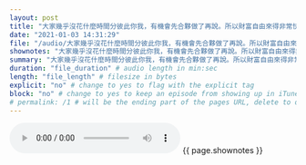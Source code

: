 ```yaml
---
layout: post
title: "大家幾乎沒花什麼時間分彼此你我，有機會先合夥做了再說。所以財富自由來得非常快，大約40多歲就離開內圈了。到了遊戲結束的時候，幾乎每個人都出圈了，身家累積數百萬。" # quotes allow forbidden characters like the colon
date: "2021-01-03 14:31:29"
file: "/audio/大家幾乎沒花什麼時間分彼此你我，有機會先合夥做了再說。所以財富自由來得非常快，大約40多歲就離開內圈了。到了遊戲結束的時候，幾乎每個人都出圈了，身家累積數百萬。.mp3"
shownotes: "大家幾乎沒花什麼時間分彼此你我，有機會先合夥做了再說。所以財富自由來得非常快，大約40多歲就離開內圈了。到了遊戲結束的時候，幾乎每個人都出圈了，身家累積數百萬。"
summary: "大家幾乎沒花什麼時間分彼此你我，有機會先合夥做了再說。所以財富自由來得非常快，大約40多歲就離開內圈了。到了遊戲結束的時候，幾乎每個人都出圈了，身家累積數百萬。"
duration: "file_duration" # audio length in min:sec
length: "file_length" # filesize in bytes
explicit: "no" # change to yes to flag with the explicit tag
block: "no" # change to yes to keep an episode from showing up in iTunes
# permalink: /1 # will be the ending part of the pages URL, delete to default to the title
---
```


<audio controls>
<source src="{{site.url}}{{site.baseurl}}{{ page.file }}" type="audio/x-mp3">
Your browser does not support the audio element.
</audio>
{{ page.shownotes }}
